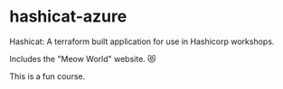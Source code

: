 # hashicat-azure
Hashicat: A terraform built application for use in Hashicorp workshops.

Includes the "Meow World" website. 😻

This is a fun course.
